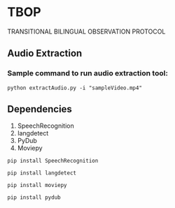 # TBOP
TRANSITIONAL BILINGUAL OBSERVATION PROTOCOL


## Audio Extraction

### Sample command to run audio extraction tool:

``` python extractAudio.py -i "sampleVideo.mp4" ```


## Dependencies
1. SpeechRecognition
2. langdetect
3. PyDub
4. Moviepy

```
pip install SpeechRecognition
```
```
pip install langdetect
```
```
pip install moviepy
```
```
pip install pydub
```
